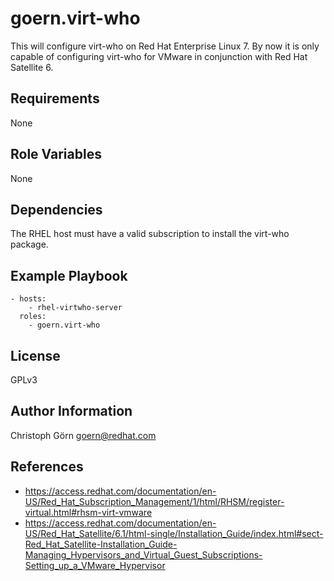 goern.virt-who
============

This will configure virt-who on Red Hat Enterprise Linux 7. By now it is only
capable of configuring virt-who for VMware in conjunction with Red Hat Satellite 6.

Requirements
------------
None

Role Variables
--------------
None

Dependencies
------------
The RHEL host must have a valid subscription to install the virt-who package.

Example Playbook
----------------
    - hosts:
        - rhel-virtwho-server
      roles:
        - goern.virt-who

License
-------
GPLv3

Author Information
------------------
Christoph Görn <goern@redhat.com>

References
----------

 * https://access.redhat.com/documentation/en-US/Red_Hat_Subscription_Management/1/html/RHSM/register-virtual.html#rhsm-virt-vmware
 * https://access.redhat.com/documentation/en-US/Red_Hat_Satellite/6.1/html-single/Installation_Guide/index.html#sect-Red_Hat_Satellite-Installation_Guide-Managing_Hypervisors_and_Virtual_Guest_Subscriptions-Setting_up_a_VMware_Hypervisor
